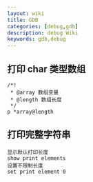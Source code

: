 ```yaml
---
layout: wiki
title: GDB
categories: [debug,gdb]
description: debug Wiki
keywords: gdb,debug
---
```


## 打印 char 类型数组

```
/*!
 * @array 数组变量
 * @length 数组长度
 */
p *array@length
```

## 打印完整字符串

```
显示默认打印长度
show print elements
设置不限制长度
set print element 0
```

